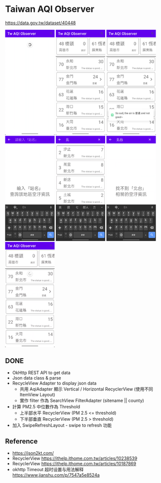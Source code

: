 # Taiwan AQI Observer

https://data.gov.tw/dataset/40448

<p float="left">
<img src="images/searching.png" width="160">
<img src="images/search_done.png" width="160">
<img src="images/click_toast.png" width="160">
<img src="images/start_search.png" width="160">
<img src="images/search_bei.png" width="160">
<img src="images/search_not_found.png" width="160">
<img src="images/swipe_refresh.png" width="160">
</p>

## DONE

* OkHttp REST API to get data
* Json data class & parse
* RecycleView Adapter to display json data
  * 共用 AqiAdapter 顯示 Vertical / Horizontal RecyclerView (使用不同 ItemView Layout)
  * 實作 filter 作為 SearchView FilterAdapter (sitename || county)
* 計算 PM2.5 中位數作為 Threshold
  * 上半部水平 RecyclerView (PM 2.5 <= threshold)
  * 下半部垂直 RecyclerView (PM 2.5 > threshold)
* 加入 SwipeRefreshLayout - swipe to refresh 功能

## Reference

* https://json2kt.com/
* RecyclerView https://ithelp.ithome.com.tw/articles/10238539
* RecyclerView https://ithelp.ithome.com.tw/articles/10187869
* okhttp Timeout 超时设置与用法解释 https://www.jianshu.com/p/7547a5e8524a
